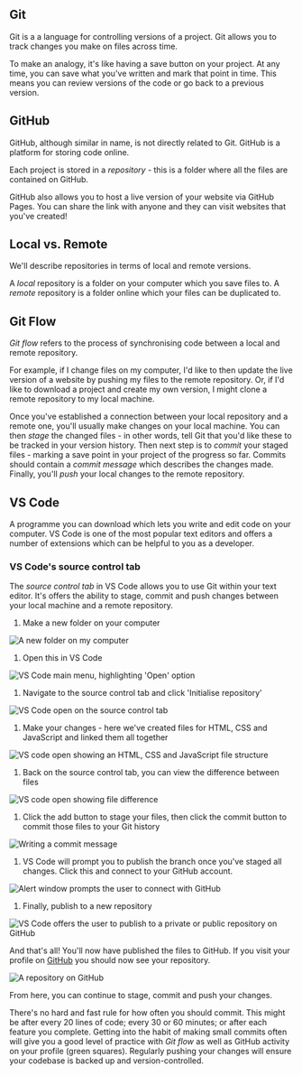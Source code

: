## Git

Git is a a language for controlling versions of a project. Git allows you to track changes you make on files across time.

To make an analogy, it's like having a save button on your project. At any time, you can save what you've written and mark that point in time. This means you can review versions of the code or go back to a previous version.

## GitHub

GitHub, although similar in name, is not directly related to Git. GitHub is a platform for storing code online.

Each project is stored in a _repository_ - this is a folder where all the files are contained on GitHub.

GitHub also allows you to host a live version of your website via GitHub Pages. You can share the link with anyone and they can visit websites that you've created!

## Local vs. Remote

We'll describe repositories in terms of local and remote versions.

A _local_ repository is a folder on your computer which you save files to. A _remote_ repository is a folder online which your files can be duplicated to.

## Git Flow

_Git flow_ refers to the process of synchronising code between a local and remote repository.

For example, if I change files on my computer, I'd like to then update the live version of a website by pushing my files to the remote repository. Or, if I'd like to download a project and create my own version, I might clone a remote repository to my local machine.

Once you've established a connection between your local repository and a remote one, you'll usually make changes on your local machine. You can then _stage_ the changed files - in other words, tell Git that you'd like these to be tracked in your version history. Then next step is to _commit_ your staged files - marking a save point in your project of the progress so far. Commits should contain a _commit message_ which describes the changes made. Finally, you'll _push_ your local changes to the remote repository.

## VS Code

A programme you can download which lets you write and edit code on your computer. VS Code is one of the most popular text editors and offers a number of extensions which can be helpful to you as a developer.

### VS Code's source control tab

The _source control tab_ in VS Code allows you to use Git within your text editor. It's offers the ability to stage, commit and push changes between your local machine and a remote repository.

1. Make a new folder on your computer

![A new folder on my computer](./images/1.png)

1. Open this in VS Code

![VS Code main menu, highlighting 'Open' option](./images/2.png)

1. Navigate to the source control tab and click 'Initialise repository'

![VS Code open on the source control tab](./images/3.png)

1. Make your changes - here we've created files for HTML, CSS and JavaScript and linked them all together

![VS code open showing an HTML, CSS and JavaScript file structure](./images/5.png)

1. Back on the source control tab, you can view the difference between files

![VS code open showing file difference](./images/6.png)

1. Click the add button to stage your files, then click the commit button to commit those files to your Git history

![Writing a commit message](./images/7.png)

1. VS Code will prompt you to publish the branch once you've staged all changes. Click this and connect to your GitHub account.

![Alert window prompts the user to connect with GitHub](./images/8.png)

1. Finally, publish to a new repository

![VS Code offers the user to publish to a private or public repository on GitHub](./images/9.png)

And that's all! You'll now have published the files to GitHub. If you visit your profile on [GitHub](https://www.github.com) you should now see your repository.

![A repository on GitHub](./images/10.png)

From here, you can continue to stage, commit and push your changes.

There's no hard and fast rule for how often you should commit. This might be after every 20 lines of code; every 30 or 60 minutes; or after each feature you complete. Getting into the habit of making small commits often will give you a good level of practice with _Git flow_ as well as GitHub activity on your profile (green squares). Regularly pushing your changes will ensure your codebase is backed up and version-controlled.
